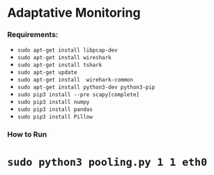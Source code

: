 # Adaptative Monitoring
### Requirements:

* ```sudo apt-get install libpcap-dev```
* ```sudo apt-get install wireshark```
* ```sudo apt-get install tshark```
* ```sudo apt-get update```
* ```sudo apt-get install  wirehark-common```
* ```sudo apt-get install python3-dev python3-pip```
* ```sudo pip3 install --pre scapy[complete]```
* ```sudo pip3 install numpy```
* ```sudo pip3 install pandas```
* ```sudo pip3 install Pillow```

### How to Run

# ```sudo python3 pooling.py 1 1 eth0```
